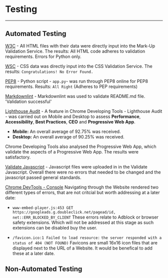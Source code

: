 # Testing

---

## Automated Testing

[W3C](https://validator.w3.org/) - All HTML files with their data were directly
    input into the Mark-Up Validation Service.
    The results: All HTML code adheres to validation requirements. Errors for
    Python only.

[WSC](https://jigsaw.w3.org/css-validator/) - CSS data was directly input into
    the CSS Validation Service. The results: `Congratulations! No Error Found.`

[PEP8](http://pep8online.com/) - Python script - `app.py`- was run through PEP8 online
    for PEP8 requirements. Results: `All Right` (Adheres to PEP requirements)

[Markdownlint](https://github.com/Bealby/markdownlint) - Markdownlint was
used to validate README.md file. 'Validation successful'

[Lighthouse Audit](https://developers.google.com/web/tools/lighthouse/) -
A feature in Chrome Developing Tools - Lighthouse Audit - was carried out
on Mobile and Desktop to assess **Performance**, **Accessibility**,
**Best Practices**, **CEO** and **Progressive Web App**.

- **Mobile:** An overall average of 92.75% was received.
- **Desktop:** An overall average of 90.25% was received.

Chrome Developing Tools also analysed the Progressive Web App,
which validate the aspects of a Progressive Web App. The results
were satisfactory.

[Validate Javascript](https://validatejavascript.com/) - Javascript
files were uploaded in in the Validate Javascript. Overall there
were no errors that needed to be changed and the javascript passed
general standards.

[Chrome DevTools - Console](https://developers.google.com/web/tools/chrome-devtools/)
Navigating through the Website rendered two different types of errors, that are not
critcial but worth addressing at a later date:

- `www-embed-player.js:453 GET https://googleads.g.doubleclick.net/pagead/id, net::ERR_BLOCKED_BY_CLIENT`
   These errors relate to Adblock or browser safety extensions. Which
   will not be addressed at this stage as such extensions can be
   disabled buy the user.

- `/favicon.ico:1 Failed to load resource:`
  `the server responded with a status of 404 (NOT FOUND)`
  Favicons are small 16x16 icon files that are displayed next to the
  URL of a Website. It would be benefical to add these at a later date.

## Non-Automated Testing
